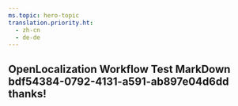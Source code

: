 ```yaml
---
ms.topic: hero-topic
translation.priority.ht: 
  - zh-cn
  - de-de
---
```

## OpenLocalization Workflow Test MarkDown bdf54384-0792-4131-a591-ab897e04d6dd thanks!
